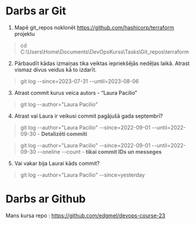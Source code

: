 # Darbs ar Git
1. Mapē git_repos noklonēt https://github.com/hashicorp/terraform projektu
> cd C:\Users\Home\Documents\DevOpsKurss\Tasks\Git_repos\terraform
2. Pārbaudīt kādas izmaiņas tika veiktas iepriekšējās nedēļas laikā. Atrast vismaz divus veidus kā to izdarīt.
> git log --since=2023-07-31 --until=2023-08-06
3. Atrast commit kurus veica autors - “Laura Pacilio”
>  git log --author="Laura Pacilio"
4. Atrast vai Laura ir veikusi commit pagājušā gada septembrī?
> git log --author="Laura Pacilio" --since=2022-09-01 --until=2022-09-30 - **Detalizēti commiti**

> git log --author="Laura Pacilio" --since=2022-09-01 --until=2022-09-30 --oneline --count - **tikai commit IDs un messeges**
5. Vai vakar bija Laurai kāds commit?
> git log --author="Laura Pacilio" --since=yesterday 

# Darbs ar Github 

Mans kursa repo : https://github.com/edgmel/devops-course-23
